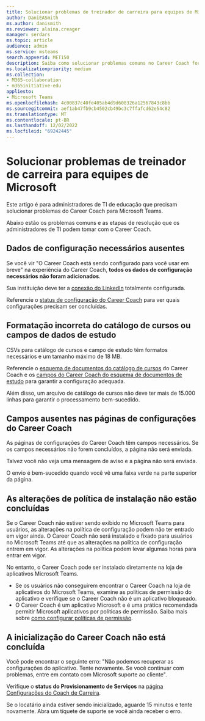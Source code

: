 ```yaml
---
title: Solucionar problemas de treinador de carreira para equipes de Microsoft
author: DaniEASmith
ms.author: danismith
ms.reviewer: alaina.creager
manager: serdars
ms.topic: article
audience: admin
ms.service: msteams
search.appverid: MET150
description: Saiba como solucionar problemas comuns no Career Coach for Microsoft Teams.
ms.localizationpriority: medium
ms.collection:
- M365-collaboration
- m365initiative-edu
appliesto:
- Microsoft Teams
ms.openlocfilehash: 4c00837c40fe405ab4d9d608326a12567843c8bb
ms.sourcegitcommit: aef1ab47fb9cb4502cb49bc3c7ffafcd62e54c82
ms.translationtype: MT
ms.contentlocale: pt-BR
ms.lasthandoff: 12/02/2022
ms.locfileid: "69242445"
---
```

# <a name="troubleshoot-career-coach-for-microsoft-teams"></a>Solucionar problemas de treinador de carreira para equipes de Microsoft

Este artigo é para administradores de TI de educação que precisam solucionar problemas do Career Coach para Microsoft Teams.

Abaixo estão os problemas comuns e as etapas de resolução que os administradores de TI podem tomar com o Career Coach.

## <a name="missing-required-configuration-data"></a>Dados de configuração necessários ausentes

Se você vir "O Career Coach está sendo configurado para você usar em breve" na experiência do Career Coach, **todos os dados de configuração necessários não foram adicionados**.

Sua instituição deve ter a [conexão do LinkedIn](career-coach-set-up-steps.md#linkedin-connection-required) totalmente configurada.

Referencie o [status de configuração do Career Coach](career-coach-set-up-steps.md#configuration-status) para ver quais configurações precisam ser concluídas.

## <a name="incorrect-formatting-of-course-catalog-or-fields-of-study-data"></a>Formatação incorreta do catálogo de cursos ou campos de dados de estudo

CSVs para catálogo de cursos e campo de estudo têm formatos necessários e um tamanho máximo de 18 MB.

Referencie o [esquema de documentos do catálogo de cursos](career-coach-set-up-steps.md#course-catalog-document-format-and-schema) do Career Coach e os [campos do Career Coach do esquema de documentos de estudo](career-coach-set-up-steps.md#fields-of-study-document-format-and-schema) para garantir a configuração adequada.

Além disso, um arquivo de catálogo de cursos não deve ter mais de 15.000 linhas para garantir o processamento bem-sucedido.

## <a name="missing-fields-in-career-coach-settings-pages"></a>Campos ausentes nas páginas de configurações do Career Coach

As páginas de configurações do Career Coach têm campos necessários. Se os campos necessários não forem concluídos, a página não será enviada.

Talvez você não veja uma mensagem de aviso e a página não será enviada.

O envio é bem-sucedido quando você vê uma faixa verde na parte superior da página.

## <a name="setup-policy-changes-arent-complete"></a>As alterações de política de instalação não estão concluídas

Se o Career Coach não estiver sendo exibido no Microsoft Teams para usuários, as alterações na política de configuração podem não ter entrado em vigor ainda. O Career Coach não será instalado e fixado para usuários no Microsoft Teams até que as alterações na política de configuração entrem em vigor. As alterações na política podem levar algumas horas para entrar em vigor.

No entanto, o Career Coach pode ser instalado diretamente na loja de aplicativos Microsoft Teams.

- Se os usuários não conseguirem encontrar o Career Coach na loja de aplicativos do Microsoft Teams, examine as políticas de permissão do aplicativo e verifique se o Career Coach não é um aplicativo bloqueado.
- O Career Coach é um aplicativo Microsoft e é uma prática recomendada permitir Microsoft aplicativos por políticas de permissão. Saiba mais sobre [como configurar políticas de permissão](teams-app-permission-policies.md).

## <a name="career-coach-initialization-isnt-complete"></a>A inicialização do Career Coach não está concluída

Você pode encontrar o seguinte erro: "Não podemos recuperar as configurações do aplicativo. Tente novamente. Se você continuar com problemas, entre em contato com Microsoft suporte ao cliente".

Verifique o **status do Provisionamento de Serviços** na [página Configurações do Coach de Carreira](career-coach-set-up-steps.md#career-coach-settings-status).

Se o locatário ainda estiver sendo inicializado, aguarde 15 minutos e tente novamente. Abra um tíquete de suporte se você ainda receber o erro.
